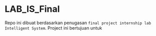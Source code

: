 # LAB_IS_Final

Repo ini dibuat berdasarkan penugasan `final project internship lab Intelligent System`.
Project ini bertujuan untuk
